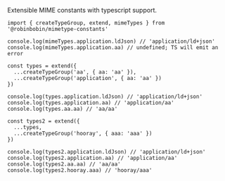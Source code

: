 Extensible MIME constants with typescript support.

    import { createTypeGroup, extend, mimeTypes } from '@robinbobin/mimetype-constants'

<!-- -->

    console.log(mimeTypes.application.ldJson) // 'application/ld+json'
    console.log(mimeTypes.application.aa) // undefined; TS will emit an error

<!-- -->

    const types = extend({
      ...createTypeGroup('aa', { aa: 'aa' }),
      ...createTypeGroup('application', { aa: 'aa' })
    })

    console.log(types.application.ldJson) // 'application/ld+json'
    console.log(types.application.aa) // 'application/aa'
    console.log(types.aa.aa) // 'aa/aa'

<!-- -->

    const types2 = extend({
      ...types,
      ...createTypeGroup('hooray', { aaa: 'aaa' })
    })

    console.log(types2.application.ldJson) // 'application/ld+json'
    console.log(types2.application.aa) // 'application/aa'
    console.log(types2.aa.aa) // 'aa/aa'
    console.log(types2.hooray.aaa) // 'hooray/aaa'
